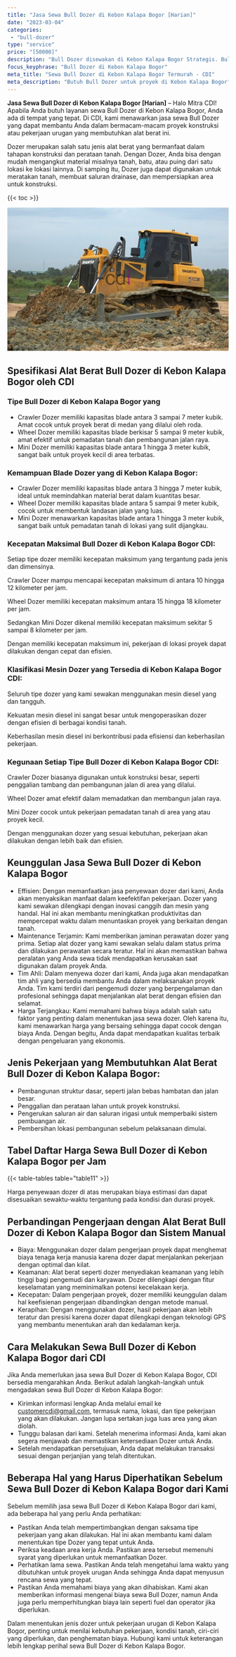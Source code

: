 ```yaml
---
title: "Jasa Sewa Bull Dozer di Kebon Kalapa Bogor [Harian]"
date: "2023-03-04"
categories:
 - "bull-dozer"
type: "service"
price: "[50000]"
description: "Bull Dozer disewakan di Kebon Kalapa Bogor Strategis. Bull Dozer ini menjadi solusi utama dalam proyek pembangunan sebagai alat berat berkualitas tinggi dan andal. Segera konsultasikan kebutuhan Anda."
focus_keyphrase: "Bull Dozer di Kebon Kalapa Bogor"
meta_title: "Sewa Bull Dozer di Kebon Kalapa Bogor Termurah - CDI"
meta_description: "Butuh Bull Dozer untuk proyek di Kebon Kalapa Bogor? Kami adalah solusi tepat dengan harga kompetitif. Dapatkan penawaran sekarang."
---
```


**Jasa Sewa Bull Dozer di Kebon Kalapa Bogor [Harian]** – Halo Mitra CDI! Apabila Anda butuh layanan sewa Bull Dozer di Kebon Kalapa Bogor, Anda ada di tempat yang tepat. Di CDI, kami menawarkan jasa sewa Bull Dozer yang dapat membantu Anda dalam bermacam-macam proyek konstruksi atau pekerjaan urugan yang membutuhkan alat berat ini.

Dozer merupakan salah satu jenis alat berat yang bermanfaat dalam tahapan konstruksi dan perataan tanah. Dengan Dozer, Anda bisa dengan mudah mengangkut material misalnya tanah, batu, atau puing dari satu lokasi ke lokasi lainnya. Di samping itu, Dozer juga dapat digunakan untuk meratakan tanah, membuat saluran drainase, dan mempersiapkan area untuk konstruksi.

{{< toc >}}

![Jasa Sewa Bull Dozer di Kebon Kalapa Bogor [Harian]](/images/bull-dozer/bull-dozer-13.jpg)

## Spesifikasi Alat Berat Bull Dozer di Kebon Kalapa Bogor oleh CDI

### Tipe Bull Dozer di Kebon Kalapa Bogor yang

*   Crawler Dozer memiliki kapasitas blade antara 3 sampai 7 meter kubik. Amat cocok untuk proyek berat di medan yang dilalui oleh roda.
*   Wheel Dozer memiliki kapasitas blade berkisar 5 sampai 9 meter kubik, amat efektif untuk pemadatan tanah dan pembangunan jalan raya.
*   Mini Dozer memiliki kapasitas blade antara 1 hingga 3 meter kubik, sangat baik untuk proyek kecil di area terbatas.

### Kemampuan Blade Dozer yang di Kebon Kalapa Bogor:

*   Crawler Dozer memiliki kapasitas blade antara 3 hingga 7 meter kubik, ideal untuk memindahkan material berat dalam kuantitas besar.
*   Wheel Dozer memiliki kapasitas blade antara 5 sampai 9 meter kubik, cocok untuk membentuk landasan jalan yang luas.
*   Mini Dozer menawarkan kapasitas blade antara 1 hingga 3 meter kubik, sangat baik untuk pemadatan tanah di lokasi yang sulit dijangkau.

### Kecepatan Maksimal Bull Dozer di Kebon Kalapa Bogor CDI:

Setiap tipe dozer memiliki kecepatan maksimum yang tergantung pada jenis dan dimensinya.

Crawler Dozer mampu mencapai kecepatan maksimum di antara 10 hingga 12 kilometer per jam.

Wheel Dozer memiliki kecepatan maksimum antara 15 hingga 18 kilometer per jam.

Sedangkan Mini Dozer dikenal memiliki kecepatan maksimum sekitar 5 sampai 8 kilometer per jam.

Dengan memiliki kecepatan maksimum ini, pekerjaan di lokasi proyek dapat dilakukan dengan cepat dan efisien.

### Klasifikasi Mesin Dozer yang Tersedia di Kebon Kalapa Bogor CDI:

Seluruh tipe dozer yang kami sewakan menggunakan mesin diesel yang dan tangguh.

Kekuatan mesin diesel ini sangat besar untuk mengoperasikan dozer dengan efisien di berbagai kondisi tanah.

Keberhasilan mesin diesel ini berkontribusi pada efisiensi dan keberhasilan pekerjaan.

### Kegunaan Setiap Tipe Bull Dozer di Kebon Kalapa Bogor CDI:

Crawler Dozer biasanya digunakan untuk konstruksi besar, seperti penggalian tambang dan pembangunan jalan di area yang dilalui.

Wheel Dozer amat efektif dalam memadatkan dan membangun jalan raya.

Mini Dozer cocok untuk pekerjaan pemadatan tanah di area yang atau proyek kecil.

Dengan menggunakan dozer yang sesuai kebutuhan, pekerjaan akan dilakukan dengan lebih baik dan efisien.

## Keunggulan Jasa Sewa Bull Dozer di Kebon Kalapa Bogor

*   Effisien: Dengan memanfaatkan jasa penyewaan dozer dari kami, Anda akan menyaksikan manfaat dalam keefektifan pekerjaan. Dozer yang kami sewakan dilengkapi dengan inovasi canggih dan mesin yang handal. Hal ini akan membantu meningkatkan produktivitas dan mempercepat waktu dalam menuntaskan proyek yang berkaitan dengan tanah.
*   Maintenance Terjamin: Kami memberikan jaminan perawatan dozer yang prima. Setiap alat dozer yang kami sewakan selalu dalam status prima dan dilakukan perawatan secara teratur. Hal ini akan memastikan bahwa peralatan yang Anda sewa tidak mendapatkan kerusakan saat digunakan dalam proyek Anda.
*   Tim Ahli: Dalam menyewa dozer dari kami, Anda juga akan mendapatkan tim ahli yang bersedia membantu Anda dalam melaksanakan proyek Anda. Tim kami terdiri dari pengemudi dozer yang berpengalaman dan profesional sehingga dapat menjalankan alat berat dengan efisien dan selamat.
*   Harga Terjangkau: Kami memahami bahwa biaya adalah salah satu faktor yang penting dalam menentukan jasa sewa dozer. Oleh karena itu, kami menawarkan harga yang bersaing sehingga dapat cocok dengan biaya Anda. Dengan begitu, Anda dapat mendapatkan kualitas terbaik dengan pengeluaran yang ekonomis.

## Jenis Pekerjaan yang Membutuhkan Alat Berat Bull Dozer di Kebon Kalapa Bogor:

*   Pembangunan struktur dasar, seperti jalan bebas hambatan dan jalan besar.
*   Penggalian dan perataan lahan untuk proyek konstruksi.
*   Pengerukan saluran air dan saluran irigasi untuk memperbaiki sistem pembuangan air.
*   Pembersihan lokasi pembangunan sebelum pelaksanaan dimulai.

## Tabel Daftar Harga Sewa Bull Dozer di Kebon Kalapa Bogor per Jam

{{< table-tables table="table11" >}}

Harga penyewaan dozer di atas merupakan biaya estimasi dan dapat disesuaikan sewaktu-waktu tergantung pada kondisi dan durasi proyek.

## Perbandingan Pengerjaan dengan Alat Berat Bull Dozer di Kebon Kalapa Bogor dan Sistem Manual

*   Biaya: Menggunakan dozer dalam pengerjaan proyek dapat menghemat biaya tenaga kerja manusia karena dozer dapat menjalankan pekerjaan dengan optimal dan kilat.
*   Keamanan: Alat berat seperti dozer menyediakan keamanan yang lebih tinggi bagi pengemudi dan karyawan. Dozer dilengkapi dengan fitur keselamatan yang meminimalkan potensi kecelakaan kerja.
*   Kecepatan: Dalam pengerjaan proyek, dozer memiliki keunggulan dalam hal keefisienan pengerjaan dibandingkan dengan metode manual.
*   Kerapihan: Dengan menggunakan dozer, hasil pekerjaan akan lebih teratur dan presisi karena dozer dapat dilengkapi dengan teknologi GPS yang membantu menentukan arah dan kedalaman kerja.

## Cara Melakukan Sewa Bull Dozer di Kebon Kalapa Bogor dari CDI

Jika Anda memerlukan jasa sewa Bull Dozer di Kebon Kalapa Bogor, CDI bersedia mengarahkan Anda. Berikut adalah langkah-langkah untuk mengadakan sewa Bull Dozer di Kebon Kalapa Bogor:

*   Kirimkan informasi lengkap Anda melalui email ke customercdi@gmail.com, termasuk nama, lokasi, dan tipe pekerjaan yang akan dilakukan. Jangan lupa sertakan juga luas area yang akan diolah.
*   Tunggu balasan dari kami. Setelah menerima informasi Anda, kami akan segera menjawab dan memastikan ketersediaan Dozer untuk Anda.
*   Setelah mendapatkan persetujuan, Anda dapat melakukan transaksi sesuai dengan perjanjian yang telah ditentukan.

## Beberapa Hal yang Harus Diperhatikan Sebelum Sewa Bull Dozer di Kebon Kalapa Bogor dari Kami

Sebelum memilih jasa sewa Bull Dozer di Kebon Kalapa Bogor dari kami, ada beberapa hal yang perlu Anda perhatikan:

*   Pastikan Anda telah mempertimbangkan dengan saksama tipe pekerjaan yang akan dilakukan. Hal ini akan membantu kami dalam menentukan tipe Dozer yang tepat untuk Anda.
*   Periksa keadaan area kerja Anda. Pastikan area tersebut memenuhi syarat yang diperlukan untuk memanfaatkan Dozer.
*   Perhatikan lama sewa. Pastikan Anda telah mengetahui lama waktu yang dibutuhkan untuk proyek urugan Anda sehingga Anda dapat menyusun rencana sewa yang tepat.
*   Pastikan Anda memahami biaya yang akan dihabiskan. Kami akan memberikan informasi mengenai biaya sewa Bull Dozer, namun Anda juga perlu memperhitungkan biaya lain seperti fuel dan operator jika diperlukan.

Dalam menentukan jenis dozer untuk pekerjaan urugan di Kebon Kalapa Bogor, penting untuk menilai kebutuhan pekerjaan, kondisi tanah, ciri-ciri yang diperlukan, dan penghematan biaya. Hubungi kami untuk keterangan lebih lengkap perihal sewa Bull Dozer di Kebon Kalapa Bogor.